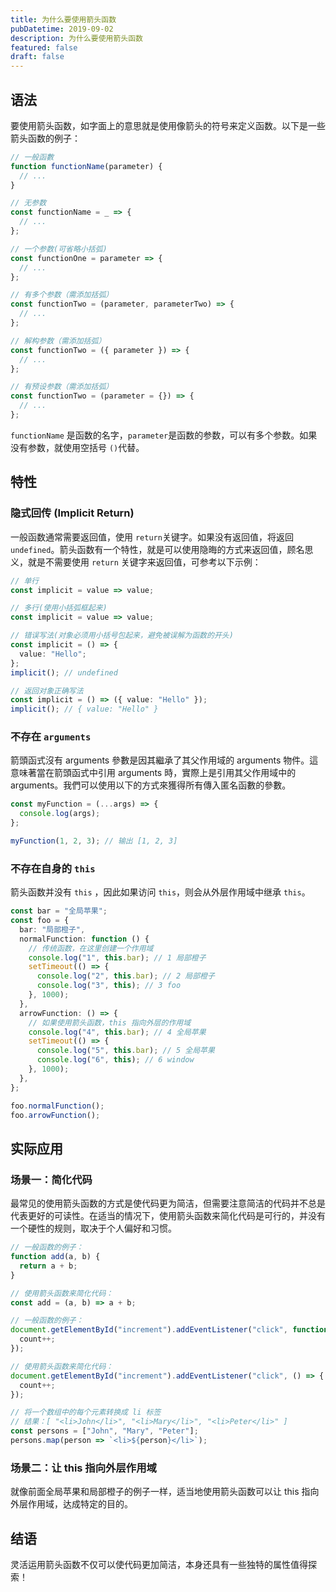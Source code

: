 ```yaml
---
title: 为什么要使用箭头函数
pubDatetime: 2019-09-02
description: 为什么要使用箭头函数
featured: false
draft: false
---
```


## 语法

要使用箭头函数，如字面上的意思就是使用像箭头的符号来定义函数。以下是一些箭头函数的例子：

```ts
// 一般函數
function functionName(parameter) {
  // ...
}

// 无参数
const functionName = _ => {
  // ...
};

// 一个参数(可省略小括弧)
const functionOne = parameter => {
  // ...
};

// 有多个参数（需添加括弧）
const functionTwo = (parameter, parameterTwo) => {
  // ...
};

// 解构参数（需添加括弧）
const functionTwo = ({ parameter }) => {
  // ...
};

// 有预设参数（需添加括弧）
const functionTwo = (parameter = {}) => {
  // ...
};
```

​`functionName`​ 是函数的名字，`parameter`​ 是函数的参数，可以有多个参数。如果没有参数，就使用空括号 `()`​ 代替。

## 特性

### 隐式回传 (Implicit Return)

一般函数通常需要返回值，使用 `return`​ 关键字。如果没有返回值，将返回 `undefined`​。箭头函数有一个特性，就是可以使用隐晦的方式来返回值，顾名思义，就是不需要使用 `return`​ 关键字来返回值，可参考以下示例：

```ts
// 单行
const implicit = value => value;

// 多行(使用小括弧框起来)
const implicit = value => value;

// 错误写法(对象必须用小括号包起来，避免被误解为函数的开头)
const implicit = () => {
  value: "Hello";
};
implicit(); // undefined

// 返回对象正确写法
const implicit = () => ({ value: "Hello" });
implicit(); // { value: "Hello" }
```

### 不存在 `arguments`​

箭頭函式沒有 arguments 參數是因其繼承了其父作用域的 arguments 物件。這意味著當在箭頭函式中引用 arguments 時，實際上是引用其父作用域中的 arguments。我們可以使用以下的方式來獲得所有傳入匿名函數的參數。

```ts
const myFunction = (...args) => {
  console.log(args);
};

myFunction(1, 2, 3); // 输出 [1, 2, 3]
```

### 不存在自身的 `this`​

箭头函数并没有 `this`​ ，因此如果访问 `this`​，则会从外层作用域中继承 `this`​。

```ts
const bar = "全局苹果";
const foo = {
  bar: "局部橙子",
  normalFunction: function () {
    // 传统函数，在这里创建一个作用域
    console.log("1", this.bar); // 1 局部橙子
    setTimeout(() => {
      console.log("2", this.bar); // 2 局部橙子
      console.log("3", this); // 3 foo
    }, 1000);
  },
  arrowFunction: () => {
    // 如果使用箭头函数，this 指向外层的作用域
    console.log("4", this.bar); // 4 全局苹果
    setTimeout(() => {
      console.log("5", this.bar); // 5 全局苹果
      console.log("6", this); // 6 window
    }, 1000);
  },
};

foo.normalFunction();
foo.arrowFunction();
```

## 实际应用

### 场景一：简化代码

最常见的使用箭头函数的方式是使代码更为简洁，但需要注意简洁的代码并不总是代表更好的可读性。在适当的情况下，使用箭头函数来简化代码是可行的，并没有一个硬性的规则，取决于个人偏好和习惯。

```ts
// 一般函数的例子：
function add(a, b) {
  return a + b;
}

// 使用箭头函数来简化代码：
const add = (a, b) => a + b;

// 一般函数的例子：
document.getElementById("increment").addEventListener("click", function () {
  count++;
});

// 使用箭头函数来简化代码：
document.getElementById("increment").addEventListener("click", () => {
  count++;
});

// 将一个数组中的每个元素转换成 li 标签
// 结果：[ "<li>John</li>", "<li>Mary</li>", "<li>Peter</li>" ]
const persons = ["John", "Mary", "Peter"];
persons.map(person => `<li>${person}</li>`);
```

### 场景二：让 this 指向外层作用域

就像前面全局苹果和局部橙子的例子一样，适当地使用箭头函数可以让 this 指向外层作用域，达成特定的目的。

## 结语

灵活运用箭头函数不仅可以使代码更加简洁，本身还具有一些独特的属性值得探索！

‍
